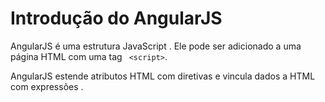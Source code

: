 # Introdução do AngularJS

AngularJS é uma estrutura JavaScript . Ele pode ser adicionado a uma página HTML com uma tag ``` <script>```.

AngularJS estende atributos HTML com diretivas e vincula dados a HTML com expressões .